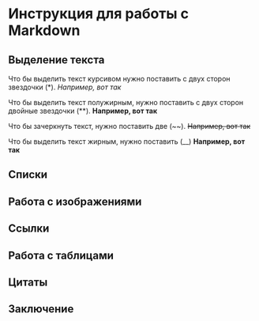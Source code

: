 # Инструкция для работы с Markdown

## Выделение текста

Что бы выделить текст курсивом нужно 
поставить с двух сторон звездочки (*).
*Например, вот так*

Что бы выделить текст полужирным, нужно 
поставить с двух сторон двойные звездочки (**).
**Например, вот так**

Что бы зачеркнуть текст, нужно
поставить две (~~).
~~Например, вот так~~

Что бы выделить текст жирным, нужно
поставить (__)
__Например, вот так__

## Списки

## Работа с изображениями

## Ссылки

## Работа с таблицами

## Цитаты

## Заключение